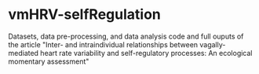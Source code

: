 # vmHRV-selfRegulation
Datasets, data pre-processing, and data analysis code and full ouputs of the article "Inter- and intraindividual relationships between vagally-mediated heart rate variability and self-regulatory processes: An ecological momentary assessment"
